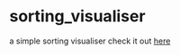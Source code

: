 # sorting_visualiser

a simple sorting visualiser
check it out [here](https://ayushmantripathy.github.io/sorting_visualiser/)
